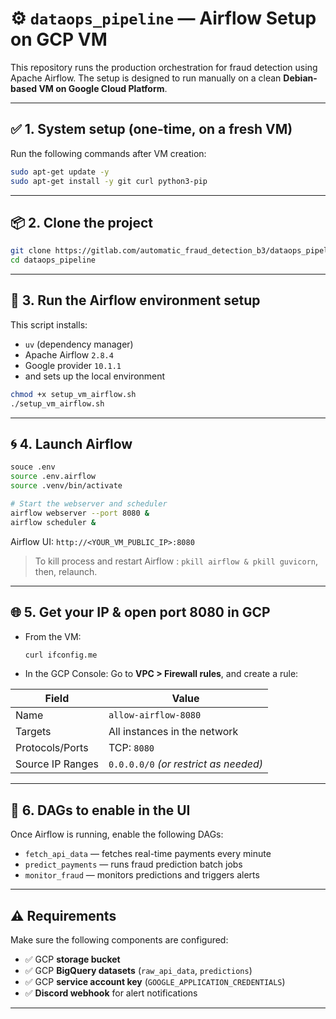# ⚙️ `dataops_pipeline` — Airflow Setup on GCP VM

This repository runs the production orchestration for fraud detection using Apache Airflow.
The setup is designed to run manually on a clean **Debian-based VM on Google Cloud Platform**.

---

## ✅ 1. System setup (one-time, on a fresh VM)

Run the following commands after VM creation:

```bash
sudo apt-get update -y
sudo apt-get install -y git curl python3-pip
```

---

## 📦 2. Clone the project

```bash
git clone https://gitlab.com/automatic_fraud_detection_b3/dataops_pipeline.git
cd dataops_pipeline
```

---

## 🚀 3. Run the Airflow environment setup

This script installs:

* `uv` (dependency manager)
* Apache Airflow `2.8.4`
* Google provider `10.1.1`
* and sets up the local environment

```bash
chmod +x setup_vm_airflow.sh
./setup_vm_airflow.sh
```

---

## 🌀 4. Launch Airflow

```bash
souce .env
source .env.airflow
source .venv/bin/activate

# Start the webserver and scheduler
airflow webserver --port 8080 &
airflow scheduler &
```

Airflow UI: `http://<YOUR_VM_PUBLIC_IP>:8080`

> To kill process and restart Airflow : `pkill airflow & pkill guvicorn`, then, relaunch.
---

## 🌐 5. Get your IP & open port 8080 in GCP

* From the VM:

  ```bash
  curl ifconfig.me
  ```

* In the GCP Console:
  Go to **VPC > Firewall rules**, and create a rule:

| Field            | Value                                 |
| ---------------- | ------------------------------------- |
| Name             | `allow-airflow-8080`                  |
| Targets          | All instances in the network          |
| Protocols/Ports  | TCP: `8080`                           |
| Source IP Ranges | `0.0.0.0/0` *(or restrict as needed)* |

---

## 📂 6. DAGs to enable in the UI

Once Airflow is running, enable the following DAGs:

* `fetch_api_data` — fetches real-time payments every minute
* `predict_payments` — runs fraud prediction batch jobs
* `monitor_fraud` — monitors predictions and triggers alerts

---

## ⚠️ Requirements

Make sure the following components are configured:

* ✅ GCP **storage bucket**
* ✅ GCP **BigQuery datasets** (`raw_api_data`, `predictions`)
* ✅ GCP **service account key** (`GOOGLE_APPLICATION_CREDENTIALS`)
* ✅ **Discord webhook** for alert notifications

---